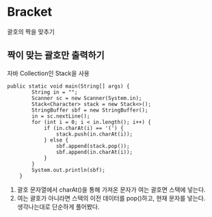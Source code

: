 # Bracket  
괄호의 짝을 맞추기  

## 짝이 맞는 괄호만 출력하기  
자바 Collection인 Stack을 사용  
```
public static void main(String[] args) {
        String in = "";
        Scanner sc = new Scanner(System.in);
        Stack<Character> stack = new Stack<>();
        StringBuffer sbf = new StringBuffer();
        in = sc.nextLine();
        for (int i = 0; i < in.length(); i++) {
            if (in.charAt(i) == '(') {
                stack.push(in.charAt(i));
            } else {
                sbf.append(stack.pop());
                sbf.append(in.charAt(i));
            }
        }
        System.out.println(sbf);
    }
```

1. 괄호 문자열에서 charAt()을 통해 가져온 문자가 여는 괄호면 스택에 넣는다.
2. 여는 괄호가 아니라면 스택의 이전 데이터를 pop()하고, 현재 문자를 넣는다.  
생각나는대로 단순하게 풀어봤다.  
